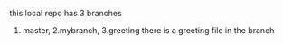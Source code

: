 this local repo has 3 branches
1. master, 2.mybranch, 3.greeting
there is a greeting file in the branch 
